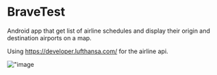 # BraveTest
Android app that get list of airline schedules and display their origin and destination airports on a map.

Using  https://developer.lufthansa.com/ for the airline api.

!["image](https://drive.google.com/open?id=1-b69XbWXk3LXx8CrGUaYq_HGtX6lFh3u)


